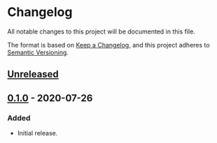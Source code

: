 # Changelog
All notable changes to this project will be documented in this file.

The format is based on [Keep a Changelog](https://keepachangelog.com/en/1.0.0/),
and this project adheres to [Semantic Versioning](https://semver.org/spec/v2.0.0.html).

## [Unreleased]

## [0.1.0] - 2020-07-26
### Added
- Initial release.

[Unreleased]: https://github.com/akai-z/stripe-airtable-products-importer/compare/0.1.0...HEAD
[0.1.0]: https://github.com/akai-z/stripe-airtable-products-importer/releases/tag/0.1.0

